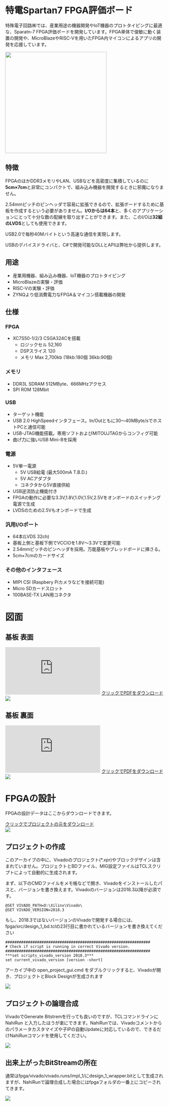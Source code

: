# 特電Spartan7 FPGA評価ボード
特殊電子回路㈱では、産業用途の機器開発やIoT機器のプロトタイピングに最適な、Sparatn-7 FPGA評価ボードを開発しています。FPGA単体で俊敏に動く装置の開発や、MicroBlazeやRISC-Vを用いたFPGA内マイコンによるアプリの開発を応援しています。

<img src="https://github.com/tokuden/Spartan7/blob/master/img/pcball.png" width="320">

## 特徴
FPGAのほかDDR3メモリやLAN、USBなどを高密度に集積しているのに**5cm×7cm**と非常にコンパクトで、組み込み機器を開発するときに邪魔になりません。

2.54mmピッチのピンヘッダで容易に拡張できるので、拡張ボードするために基板を作成するという必要がありません。**I/Oからは64本**と、多くのアプリケーションにとって十分な数の配線を取り出すことができます。また、このI/Oは**32組のLVDS**としても使用できます。

USB2.0で毎秒40Mバイトという高速な通信を実現します。

USBのデバイスドライバと、C#で開発可能なDLLとAPIは弊社から提供します。

## 用途
- 産業用機器、組み込み機器、IoT機器のプロトタイピング
- MicroBlazeの実験・評価
- RISC-Vの実験・評価
- ZYNQより低消費電力なFPGA＆マイコン搭載機器の開発

## 仕様
### FPGA
- XC7S50-1/2/3 CSGA324Cを搭載
	- ロジックセル 52,160
	- DSPスライス 120
	- メモリ Max 2,700kb (18kb:180個 36kb:90個)

### メモリ
- DDR3L SDRAM 512MByte、666MHzアクセス
- SPI ROM 128Mbit

### USB
- ターゲット機能
- USB 2.0 HighSpeedインタフェース。In/Outともに30～40MByte/sでホストPCと通信可能
- USB-JTAG機能搭載。専用ソフトおよびMITOUJTAGからコンフィグ可能
- 曲げ力に強いUSB Mini-Bを採用

### 電源

- 5V単一電源
	- 5V USB給電 (最大500mA T.B.D.)
	- 5V ACアダプタ
	- コネクタから5V直接供給
- USB逆流防止機能付き
- FPGAの動作に必要な3.3V,1.8V,1.0V,1.5V,2.5Vをオンボードのスイッチング電源で生成
- LVDSのための2.5Vもオンボードで生成

### 汎用I/Oポート

- 64本(LVDS 32ch)
- 基板上側と基板下側でVCCIOを1.8V～3.3Vで変更可能
- 2.54mmピッチのピンヘッダを採用。万能基板やブレッドボードに挿さる。
- 5cm×7cmのカードサイズ

### その他のインタフェース

- MIPI CSI (Raspbery Piカメラなどを接続可能)
- Micro SDカードスロット
- 100BASE-TX LAN用コネクタ

# 図面
## 基板 表面

![](https://github.com/tokuden/Spartan7/blob/master/pcb/TOP.pdf)
<a href="https://github.com/tokuden/Spartan7/blob/master/pcb/TOP.pdf">クリックでPDFをダウンロード<br><img src="https://github.com/tokuden/Spartan7/blob/master/img/pcbtop.png"></a>

## 基板 裏面

![](https://github.com/tokuden/Spartan7/blob/master/pcb/BOT.pdf)
<a href="https://github.com/tokuden/Spartan7/blob/master/pcb/BOT.pdf">クリックでPDFをダウンロード<br><img src="https://github.com/tokuden/Spartan7/blob/master/img/pcbbot.png"></a>

# FPGAの設計

FPGAの設計データはここからダウンロードできます。

<a href="https://github.com/tokuden/Spartan7/tree/master/fpga">クリックでプロジェクトの元をダウンロード<br><img src="https://github.com/tokuden/Spartan7/blob/master/img/fpga_design.png"></a>

## プロジェクトの作成
このアーカイブの中に、Vivadoのプロジェクト(*.xpr)やブロックデザインは含まれていません。プロジェクトとBDファイル、MIG設定ファイルはTCLスクリプトによって自動的に生成されます。

まず、以下のCMDファイルをメモ帳などで開き、Vivadoをインストールしたパスと、バージョンを書き換えます。Vivadoのバージョンは2018.3以降が必須です。

```SEGGINGS.CMD:
@SET VIVADO_PATH=D:\Xilinx\Vivado\
@SET VIVADO_VERSION=2018.3
```

もし、2018.3ではないバージョンのVivadoで開発する場合には、fpga/src/design_1_bd.tclの23行目に書かれているバージョンを書き換えてください

```
################################################################
# Check if script is running in correct Vivado version.
################################################################
***set scripts_vivado_version 2018.3***
set current_vivado_version [version -short]
```

アーカイブ中の open_project_gui.cmd をダブルクリックすると、Vivadoが開き、プロジェクトとBlock Designが生成されます

![](https://github.com/tokuden/Spartan7/blob/master/img/howtogenerate_xpr.png)

## プロジェクトの論理合成
VivadoでGenerate Bitstremを行っても良いのですが、TCLコマンドラインに NahiRun と入力したほうが楽にできます。NahiRunでは、Vivadoコメントからのパラメータカスタマイズや子IPの自動Updateに対応しているので、できるだけNahiRunコマンドを使用してください。

![](https://github.com/tokuden/Spartan7/blob/master/img/use_nahirun.png)

## 出来上がったBitStreamの所在
通常はfpga/vivado/vivado.runs/impl_1/にdesign_1_wrapper.bitとして生成されますが、NahiRunで論理合成した場合にはfpgaフォルダの一番上にコピーされてきます。

![](https://github.com/tokuden/Spartan7/blob/master/img/generate_bitstream.png)
